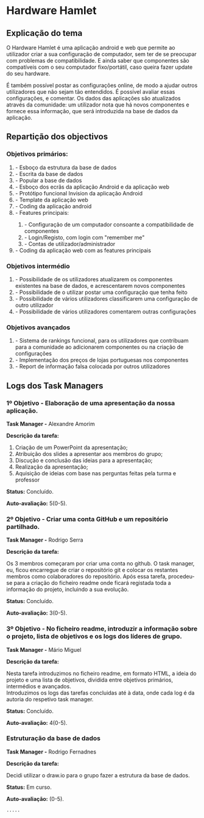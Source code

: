 <!DOCTYPE html>
<html lang="en">
<head>
    <meta charset="UTF-8">
</head>
<body>
<h1>Hardware Hamlet</h1>
<h2>Explicação do tema</h2>
<p> O Hardware Hamlet é uma aplicação android e web que permite ao utilizador
    criar a sua configuração de computador, sem ter de se preocupar com problemas de compatibilidade. E ainda saber que componentes
    são compatíveis com o seu computador fixo/portátil, caso queira fazer update do seu hardware.</p>
<p> É também possível postar as configurações online, de modo a ajudar outros utilizadores que não sejam tão entendidos.
    É possível avaliar essas configurações, e comentar. Os dados das aplicações são atualizados através da comunidade: um utilizador
    nota que há novos componentes e fornece essa informação, que será introduzida na base de dados da aplicação.</p>
<h2>Repartição dos objectivos</h2>
<h3>Objetivos primários:</h3>
<ol>
<!--     <li>- Criar um servidor funcional, com database management system (MySQL), web service (Apache) e interpretador de linguagem de scripts (PHP) ✔️</li>
    <ol>
        <li>- Instalar database management system ✔️</li>
        <li>- Instalar web service ✔️</li>
        <li>- Instalar interpretador de linguagem script ✔️</li>
    </ol> -->
    <li>- Esboço da estrutura da base de dados</li>
    <li>- Escrita da base de dados</li>
    <li>- Popular a base de dados</li>
    <li>- Esboço dos ecrãs da aplicação Android e da aplicação web</li>
    <li>- Protótipo funcional Invision da aplicação Android</li>
    <li>- Template da aplicação web</li>
    <li>- Coding da aplicação android</li>
    <li>- Features principais:</li>
    <ol>
        <li>- Configuração de um computador consoante a compatibilidade de componentes</li>
        <li>- Login/Registo, com login com "remember me"</li>
        <li>- Contas de utilizador/administrador</li>
    </ol>
    <li>- Coding da aplicação web com as features principais</li>
</ol>
<h3>Objetivos intermédio</h3>
<ol>
    <li>- Possibilidade de os utilizadores atualizarem os componentes existentes na base de dados, e acrescentarem novos componentes</li>
    <li>- Possibilidade de o utilizar postar uma configuração que tenha feito</li>
    <li>- Possibilidade de vários utilizadores classificarem uma configuração de outro utilizador</li>
    <li>- Possibilidade de vários utilizadores comentarem outras configurações</li>
</ol>
<h3>Objetivos avançados</h3>
<ol>
    <li>- Sistema de rankings funcional, para os utilizadores que contribuam para a comunidade ao adicionarem componentes ou na criação
        de configurações</li>
    <li>- Implementação dos preços de lojas portuguesas nos componentes</li>
    <li>- Report de informação falsa colocada por outros utilizadores</li>
</ol>

<h2>Logs dos Task Managers</h2>
<h3>1º Objetivo - Elaboração de uma apresentação da nossa aplicação.</h3>
<p><strong>Task Manager -</strong> Alexandre Amorim</p>
<p><strong>Descrição da tarefa:</strong></p>
<ol>
    <li>Criação de um PowerPoint da apresentação; </li>
    <li>Atribuição dos slides a apresentar aos membros do grupo;</li>
    <li>Discução e conclusão das ideias para a apresentação;</li>
    <li>Realização da apresentação;</li>
    <li>Aquisição de ideias com base nas perguntas feitas pela turma e professor</li>
</ol>
<p><strong>Status:</strong> Concluído.</p>
<p><strong>Auto-avaliação:</strong> 5(0-5).</p>

<h3>2º Objetivo - Criar uma conta GitHub e um repositório partilhado.</h3>
<p><strong>Task Manager -</strong> Rodrigo Serra</p>
<p><strong>Descrição da tarefa:</strong></p>
<p>Os 3 membros começaram por criar uma conta no github.
    O task manager, eu, ficou encarregue de criar o repositório git e colocar os restantes membros como colaboradores do repositório.
    Após essa tarefa, procedeu-se para a criação do ficheiro readme onde ficará registada toda a informação do projeto, incluindo a sua evolução.
</p>
<p><strong>Status:</strong> Concluído.</p>
<p><strong>Auto-avaliação:</strong> 3(0-5).</p>

<h3>3º Objetivo - No ficheiro readme, introduzir a informação sobre o projeto, lista de objetivos e os logs dos líderes de grupo.</h3>
<p><strong>Task Manager -</strong> Mário Miguel</p>
<p><strong>Descrição da tarefa:</strong>
<p>Nesta tarefa introduzimos no ficheiro readme, em formato HTML, a ideia do projeto e uma lista de objetivos, dividida entre objetivos primários, intermédios e avançados.<br>
    Introduzimos os logs das tarefas concluidas até à data, onde cada log é da autoria do respetivo task manager.

</p>
<p><strong>Status:</strong> Concluído.</p>
<p><strong>Auto-avaliação:</strong> 4(0-5).</p>

<h3>Estruturação da base de dados</h3>
<p><strong>Task Manager -</strong> Rodrigo Fernadnes </p>
<p><strong>Descrição da tarefa:</strong></p>
<p>Decidi utilizar o draw.io para o grupo fazer a estrutura da base de dados.</p>
<p></p>
<p><strong>Status:</strong> Em curso.</p>
<p><strong>Auto-avaliação:</strong> (0-5).</p>




    .....
</body>
</html>
